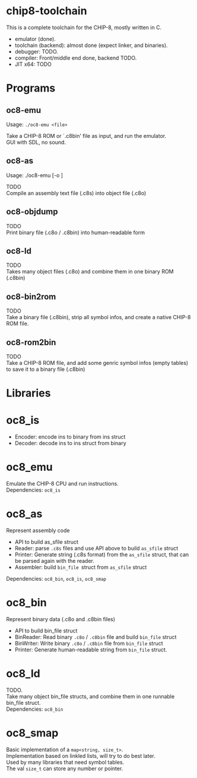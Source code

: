 
# chip8-toolchain

This is a complete toolchain for the CHIP-8, mostly written in C.  
- emulator (done).  
- toolchain (backend): almost done (expect linker, and binaries).  
- debugger: TODO.  
- compiler: Front/middle end done, backend TODO.  
- JIT x64: TODO

# Programs

## oc8-emu

Usage: `./oc8-emu <file>`

Take a CHIP-8 ROM or `.c8bin' file as input, and run the emulator.  
GUI with SDL, no sound.

## oc8-as

Usage: ./oc8-emu <input-file> [-o <output-file>]

TODO  
Compile an assembly text file (.c8s) into object file (.c8o)

## oc8-objdump

TODO  
Print binary file (.c8o / .c8bin) into human-readable form

## oc8-ld

TODO  
Takes many object files (.c8o) and combine them in one binary ROM (.c8bin)

## oc8-bin2rom

TODO  
Take a binary file (.c8bin), strip all symbol infos, and create a native CHIP-8 ROM file.

## oc8-rom2bin

TODO  
Take a CHIP-8 ROM file, and add some genric symbol infos (empty tables) 
to save it to a binary file (.c8bin)


# Libraries

# oc8_is

- Encoder: encode ins to binary from ins struct
- Decoder: decode ins to ins struct from binary

# oc8_emu

Emulate the CHIP-8 CPU and run instructions.  
Dependencies: `oc8_is`

# oc8_as

Represent assembly code

- API to build as_sfile struct
- Reader: parse `.c8s` files and use API above to build `as_sfile` struct
- Printer: Generate string (.c8s format) from the `as_sfile` struct, 
that can be parsed again with the reader.
- Assembler: build `bin_file `struct from `as_sfile` struct

Dependencies: `oc8_bin`, `oc8_is`, `oc8_smap`

# oc8_bin

Represent binary data (.c8o and .c8bin files)

- API to build bin_file struct
- BinReader: Read binary `.c8o` / `.c8bin` file and build `bin_file` struct
- BinWriter: Write binary `.c8o` / `.c8bin` file from `bin_file` struct
- Printer: Generate human-readable string from `bin_file` struct.

# oc8_ld

TODO.  
Take many object bin_file structs, and combine them in one runnable bin_file struct.  
Dependencies: `oc8_bin`

# oc8_smap

Basic implementation of a `map<string, size_t>`.  
Implementation based on linkled lists, will try to do best later.  
Used by many libraries that need symbol tables.  
The val `size_t` can store any number or pointer.  

